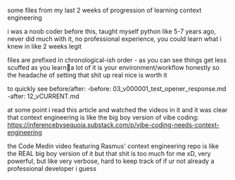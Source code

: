 some files from my last 2 weeks of progression of learning context engineering

i was a noob coder before this, taught myself python like 5-7 years ago, never did much with it, no professional experience, you could learn what i knew in like 2 weeks legit

files are prefixed in chronological-ish order - as you can see things get less scuffed as you learn🤣a lot of it is your environment/workflow honestly so the headache of setting that shit up real nice is worth it

to quickly see before/after:
  -before: 03_v000001_test_opener_response.md
  -after: 12_vCURRENT.md

at some point i read this article and watched the videos in it and it was clear that context engineering is like the big boy version of vibe coding: https://inferencebysequoia.substack.com/p/vibe-coding-needs-context-engineering

the Code Medin video featuring Rasmus' context engineering repo is like the REAL big boy version of it but that shit is too much for me xD, very powerful, but like very verbose, hard to keep track of if ur not already a professional developer i guess
